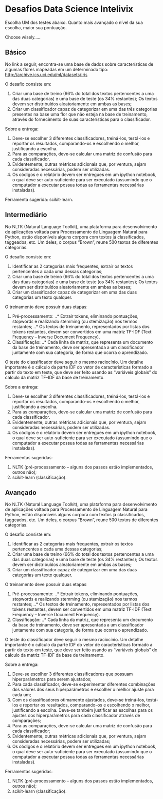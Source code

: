 # Desafios Data Science Intelivix

Escolha UM dos testes abaixo. Quanto mais avançado o nível da sua escolha, maior sua pontuação.

Choose wisely.....


## Básico

No link a seguir, encontra-se uma base de dados sobre características de algumas flores mapeadas em um determinado tipo: http://archive.ics.uci.edu/ml/datasets/Iris

O desafio consiste em:

1. Criar uma base de treino (66% do total dos textos pertencentes a uma das duas categorias) e uma base de teste (os 34% restantes); Os textos devem ser distribuídos aleatoriamente em ambas as bases;
2. Criar um classificador capaz de categorizar em uma das três categorias presentes na base uma flor que não esteja na base de treinamento, através do fornecimento de suas características para o classificador.

Sobre a entrega:

1. Deve-se escolher 3 diferentes classificadores, treiná-los, testá-los e reportar os resultados, comparando-os e escolhendo o melhor, justificando a escolha.
2. Para as comparações, deve-se calcular uma matriz de confusão para cada classificador.
3. Evidentemente, outras métricas adicionais que, por ventura, sejam consideradas necessárias, podem ser utilizadas.
4. Os códigos e o relatório devem ser entregues em um ipython notebook, o qual deve ser auto-suficiente para ser executado (assumindo que o computador a executar possua todas as ferramentas necessárias instaladas).

Ferramenta sugerida: scikit-learn.


## Intermediário

No NLTK (Natural Language Toolkit), uma plataforma para desenvolvimento de aplicações voltada para Processamento de Linguagem Natural para Python, estão disponíveis alguns corpora com textos já classificados, taggeados, etc. Um deles, o corpus “Brown”, reune 500 textos de diferentes categorias.

O desafio consiste em:

1. Identificar as 2 categorias mais frequentes, extrair os textos pertencentes a cada uma dessas categorias;
2. Criar uma base de treino (66% do total dos textos pertencentes a uma das duas categorias) e uma base de teste (os 34% restantes); Os textos devem ser distribuídos aleatoriamente em ambas as bases;
3. Criar um classificador capaz de categorizar em uma das duas categorias um texto qualquer.

O treinamento deve possuir duas etapas:

1. Pré-processamento:
..* Extrair tokens, eliminando pontuações, stopwords e realizando stemming (ou stemização) nos termos restantes;
..* Os textos de treinamento, representados por listas dos tokens restantes, devem ser convertidos em uma matriz TF-IDF (Text Frequency – Inverse Document Frequency).
2. Classificação:
..* Cada linha da matriz, que representa um documento da base de treinamento, deve ser apresentada a um classificador juntamente com sua categoria, de forma que ocorra o aprendizado.	

O teste do classificador deve seguir o mesmo raciocínio. Um detalhe importante é o cálculo da parte IDF do vetor de características formado a partir do texto em teste, que deve ser feito usando as “variáveis globais” do cálculo da matriz TF-IDF da base de treinamento.

Sobre a entrega:

1. Deve-se escolher 3 diferentes classificadores, treiná-los, testá-los e reportar os resultados, comparando-os e escolhendo o melhor, justificando a escolha.
2. Para as comparações, deve-se calcular uma matriz de confusão para cada classificador.
3. Evidentemente, outras métricas adicionais que, por ventura, sejam consideradas necessárias, podem ser utilizadas.
4. Os códigos e o relatório devem ser entregues em um ipython notebook, o qual deve ser auto-suficiente para ser executado (assumindo que o computador a executar possua todas as ferramentas necessárias instaladas).

Ferramentas sugeridas:

1. NLTK (pré-processamento – alguns dos passos estão implementados, outros não);
2. scikit-learn (classificação).


## Avançado

No NLTK (Natural Language Toolkit), uma plataforma para desenvolvimento de aplicações voltada para Processamento de Linguagem Natural para Python, estão disponíveis alguns corpora com textos já classificados, taggeados, etc. Um deles, o corpus “Brown”, reune 500 textos de diferentes categorias.

O desafio consiste em:

1. Identificar as 2 categorias mais frequentes, extrair os textos pertencentes a cada uma dessas categorias;
2. Criar uma base de treino (66% do total dos textos pertencentes a uma das duas categorias) e uma base de teste (os 34% restantes); Os textos devem ser distribuídos aleatoriamente em ambas as bases;
3. Criar um classificador capaz de categorizar em uma das duas categorias um texto qualquer.

O treinamento deve possuir duas etapas:

1. Pré-processamento:
..* Extrair tokens, eliminando pontuações, stopwords e realizando stemming (ou stemização) nos termos restantes;
..* Os textos de treinamento, representados por listas dos tokens restantes, devem ser convertidos em uma matriz TF-IDF (Text Frequency – Inverse Document Frequency).
2. Classificação:
..* Cada linha da matriz, que representa um documento da base de treinamento, deve ser apresentada a um classificador juntamente com sua categoria, de forma que ocorra o aprendizado.	

O teste do classificador deve seguir o mesmo raciocínio. Um detalhe importante é o cálculo da parte IDF do vetor de características formado a partir do texto em teste, que deve ser feito usando as “variáveis globais” do cálculo da matriz TF-IDF da base de treinamento.

Sobre a entrega:

1. Deve-se escolher 3 diferentes classificadores que possuam hiperparâmetros para serem ajustados;
2. Para cada classificador, deve-se experimentar diferentes combinações dos valores dos seus hiperparâmetros e escolher o melhor ajuste para cada um;
3. Com os classificadores otimamente ajustados, deve-se treiná-los, testá-los e reportar os resultados, comparando-os e escolhendo o melhor, justificando a escolha. Deve-se também justificar as escolhas para os ajustes dos hiperparâmetros para cada classificador através de comparações;
4. Para as comparações, deve-se calcular uma matriz de confusão para cada classificador;
5. Evidentemente, outras métricas adicionais que, por ventura, sejam consideradas necessárias, podem ser utilizadas;
6. Os códigos e o relatório devem ser entregues em um ipython notebook, o qual deve ser auto-suficiente para ser executado (assumindo que o computador a executar possua todas as ferramentas necessárias instaladas).

Ferramentas sugeridas:
1. NLTK (pré-processamento – alguns dos passos estão implementados, outros não);
2. scikit-learn (classificação).
